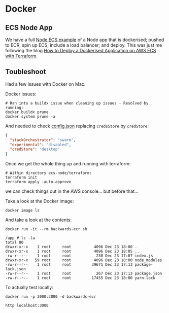# Docker

## ECS Node App

We have a full [Node ECS example](../terraform/ecs-node/main.tf) of a Node app that is dockerised; pushed to ECR; spin up ECS; include a load balancer; and deploy.
This was just me following the blog [How to Deploy a Dockerised Application on AWS ECS with Terraform](https://medium.com/avmconsulting-blog/how-to-deploy-a-dockerised-node-js-application-on-aws-ecs-with-terraform-3e6bceb48785).

## Toubleshoot

Had a few issues with Docker on Mac.

Docker issues:
```shell
# Ran into a buildx issue when cleaning up issues - Resolved by running:
docker buildx prune
docker system prune -a
```

And needed to check [config.json](~/.docker/config.json) replacing `credsStore` by `credStore`:
```json
{
  "stackOrchestrator": "swarm",
  "experimental": "disabled",
  "credStore": "desktop"
}
```

Once we get the whole thing up and running with terraform:
```shell
# Within directory ecs-node/terraform:
terraform init
terraform apply -auto-approve
```
we can check things out in the AWS console... but before that...

Take a look at the Docker image:
```shell
docker image ls
```

And take a look at the contents:
```shell
docker run -it --rm backwards-ecr sh

/app # ls -la
total 80
drwxr-xr-x    1 root     root          4096 Dec 23 18:00 .
drwxr-xr-x    1 root     root          4096 Dec 23 18:05 ..
-rw-r--r--    1 root     root           230 Dec 23 17:07 index.js
drwxr-xr-x   59 root     root          4096 Dec 23 18:00 node_modules
-rw-r--r--    1 root     root         39671 Dec 23 17:13 package-lock.json
-rw-r--r--    1 root     root           267 Dec 23 17:13 package.json
-rw-r--r--    1 root     root         17455 Dec 23 18:00 yarn.lock
```

To actually test locally:
```shell
docker run -p 3000:3000 -d backwards-ecr
```

```shell
http localhost:3000
```